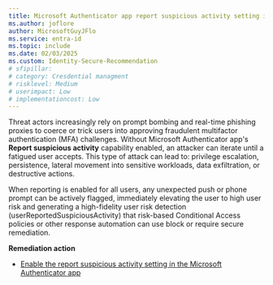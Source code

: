 ```yaml
---
title: Microsoft Authenticator app report suspicious activity setting is enabled
ms.author: joflore
author: MicrosoftGuyJFlo
ms.service: entra-id
ms.topic: include
ms.date: 02/03/2025
ms.custom: Identity-Secure-Recommendation
# sfipillar: 
# category: Cresdential managment
# risklevel: Medium
# userimpact: Low
# implementationcost: Low
---
```

Threat actors increasingly rely on prompt bombing and real-time phishing proxies to coerce or trick users into approving fraudulent multifactor authentication (MFA) challenges. Without Microsoft Authenticator app's **Report suspicious activity** capability enabled, an attacker can iterate until a fatigued user accepts. This type of attack can lead to: privilege escalation, persistence, lateral movement into sensitive workloads, data exfiltration, or destructive actions.

When reporting is enabled for all users, any unexpected push or phone prompt can be actively flagged, immediately elevating the user to high user risk and generating a high-fidelity user risk detection (userReportedSuspiciousActivity) that risk-based Conditional Access policies or other response automation can use block or require secure remediation. 

**Remediation action**

- [Enable the report suspicious activity setting in the Microsoft Authenticator app](/entra/identity/authentication/howto-mfa-mfasettings#report-suspicious-activity)
